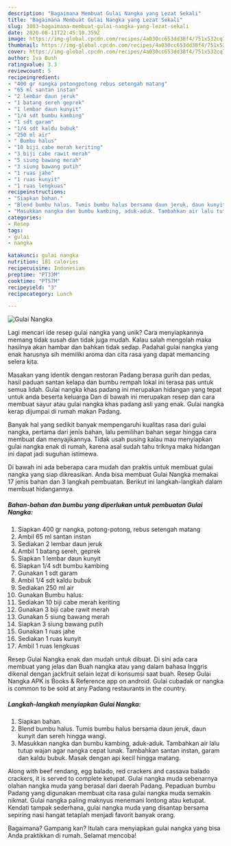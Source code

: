 ```yaml
---
description: "Bagaimana Membuat Gulai Nangka yang Lezat Sekali"
title: "Bagaimana Membuat Gulai Nangka yang Lezat Sekali"
slug: 3803-bagaimana-membuat-gulai-nangka-yang-lezat-sekali
date: 2020-08-11T22:45:10.359Z
image: https://img-global.cpcdn.com/recipes/4a030cc653dd38f4/751x532cq70/gulai-nangka-foto-resep-utama.jpg
thumbnail: https://img-global.cpcdn.com/recipes/4a030cc653dd38f4/751x532cq70/gulai-nangka-foto-resep-utama.jpg
cover: https://img-global.cpcdn.com/recipes/4a030cc653dd38f4/751x532cq70/gulai-nangka-foto-resep-utama.jpg
author: Iva Bush
ratingvalue: 3.3
reviewcount: 5
recipeingredient:
- "400 gr nangka potongpotong rebus setengah matang"
- "65 ml santan instan"
- "2 lembar daun jeruk"
- "1 batang sereh geprek"
- "1 lembar daun kunyit"
- "1/4 sdt bumbu kambing"
- "1 sdt garam"
- "1/4 sdt kaldu bubuk"
- "250 ml air"
- " Bumbu halus"
- "10 biji cabe merah keriting"
- "3 biji cabe rawit merah"
- "5 siung bawang merah"
- "3 siung bawang putih"
- "1 ruas jahe"
- "1 ruas kunyit"
- "1 ruas lengkuas"
recipeinstructions:
- "Siapkan bahan."
- "Blend bumbu halus. Tumis bumbu halus bersama daun jeruk, daun kunyit dan sereh hingga wangi."
- "Masukkan nangka dan bumbu kambing, aduk-aduk. Tambahkan air lalu tutup wajan agar nangka cepat lunak. Tambahkan santan instan, garam dan kaldu bubuk. Masak dengan api kecil hingga matang."
categories:
- Resep
tags:
- gulai
- nangka

katakunci: gulai nangka 
nutrition: 181 calories
recipecuisine: Indonesian
preptime: "PT33M"
cooktime: "PT57M"
recipeyield: "3"
recipecategory: Lunch

---
```



![Gulai Nangka](https://img-global.cpcdn.com/recipes/4a030cc653dd38f4/751x532cq70/gulai-nangka-foto-resep-utama.jpg)

Lagi mencari ide resep gulai nangka yang unik? Cara menyiapkannya memang tidak susah dan tidak juga mudah. Kalau salah mengolah maka hasilnya akan hambar dan bahkan tidak sedap. Padahal gulai nangka yang enak harusnya sih memiliki aroma dan cita rasa yang dapat memancing selera kita.

Masakan yang identik dengan restoran Padang berasa gurih dan pedas, hasil paduan santan kelapa dan bumbu rempah lokal ini terasa pas untuk semua lidah. Gulai nangka khas padang ini merupakan hidangan yang tepat untuk anda beserta keluarga Dan di bawah ini merupakan resep dan cara membuat sayur atau gulai nangka khas padang asli yang enak. Gulai nangka kerap dijumpai di rumah makan Padang.

Banyak hal yang sedikit banyak mempengaruhi kualitas rasa dari gulai nangka, pertama dari jenis bahan, lalu pemilihan bahan segar hingga cara membuat dan menyajikannya. Tidak usah pusing kalau mau menyiapkan gulai nangka enak di rumah, karena asal sudah tahu triknya maka hidangan ini dapat jadi suguhan istimewa.


Di bawah ini ada beberapa cara mudah dan praktis untuk membuat gulai nangka yang siap dikreasikan. Anda bisa membuat Gulai Nangka memakai 17 jenis bahan dan 3 langkah pembuatan. Berikut ini langkah-langkah dalam membuat hidangannya.

<!--inarticleads1-->

##### Bahan-bahan dan bumbu yang diperlukan untuk pembuatan Gulai Nangka:

1. Siapkan 400 gr nangka, potong-potong, rebus setengah matang
1. Ambil 65 ml santan instan
1. Sediakan 2 lembar daun jeruk
1. Ambil 1 batang sereh, geprek
1. Siapkan 1 lembar daun kunyit
1. Siapkan 1/4 sdt bumbu kambing
1. Gunakan 1 sdt garam
1. Ambil 1/4 sdt kaldu bubuk
1. Sediakan 250 ml air
1. Gunakan  Bumbu halus:
1. Sediakan 10 biji cabe merah keriting
1. Gunakan 3 biji cabe rawit merah
1. Gunakan 5 siung bawang merah
1. Siapkan 3 siung bawang putih
1. Gunakan 1 ruas jahe
1. Sediakan 1 ruas kunyit
1. Ambil 1 ruas lengkuas


Resep Gulai Nangka enak dan mudah untuk dibuat. Di sini ada cara membuat yang jelas dan Buah nangka atau yang dalam bahasa Inggris dikenal dengan jackfruit selain lezat di konsumsi saat buah. Resep Gulai Nangka APK is Books &amp; Reference app on android. Gulai cubadak or nangka is common to be sold at any Padang restaurants in the country. 

<!--inarticleads2-->

##### Langkah-langkah menyiapkan Gulai Nangka:

1. Siapkan bahan.
1. Blend bumbu halus. Tumis bumbu halus bersama daun jeruk, daun kunyit dan sereh hingga wangi.
1. Masukkan nangka dan bumbu kambing, aduk-aduk. Tambahkan air lalu tutup wajan agar nangka cepat lunak. Tambahkan santan instan, garam dan kaldu bubuk. Masak dengan api kecil hingga matang.


Along with beef rendang, egg balado, red crackers and cassava balado crackers, it is served to complete ketupat. Gulai nangka muda sebenarnya olahan nangka muda yang berasal dari daerah Padang. Pepaduan bumbu Padang yang digunakan membuat cita rasa gulai nangka muda semakin nikmat. Gulai nangka paling maknyus menemani lontong atau ketupat. Kendati tampak sederhana, gulai nangka muda yang disantap bersama sepiring nasi hangat tetaplah menjadi favorit banyak orang. 

Bagaimana? Gampang kan? Itulah cara menyiapkan gulai nangka yang bisa Anda praktikkan di rumah. Selamat mencoba!
